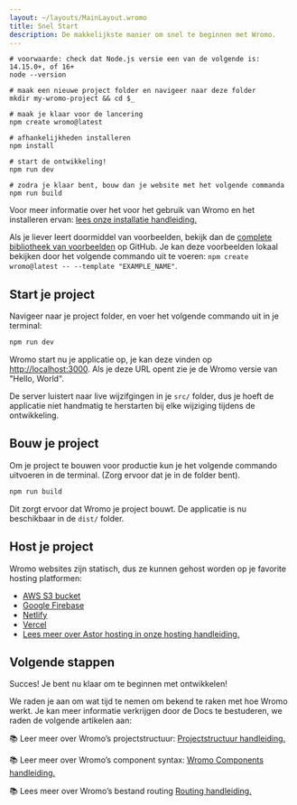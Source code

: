 ```yaml
---
layout: ~/layouts/MainLayout.wromo
title: Snel Start
description: De makkelijkste manier om snel te beginnen met Wromo.
---
```


```shell
# voorwaarde: check dat Node.js versie een van de volgende is: 14.15.0+, of 16+
node --version

# maak een nieuwe project folder en navigeer naar deze folder
mkdir my-wromo-project && cd $_

# maak je klaar voor de lancering
npm create wromo@latest

# afhankelijkheden installeren
npm install

# start de ontwikkeling!
npm run dev
```

```shell
# zodra je klaar bent, bouw dan je website met het volgende commanda
npm run build
```

Voor meer informatie over het voor het gebruik van Wromo en het installeren ervan: [lees onze installatie handleiding.](/installation)

Als je liever leert doormiddel van voorbeelden, bekijk dan de [complete bibliotheek van voorbeelden](https://github.com/Wromo/wromo/tree/main/examples) op GitHub. Je kan deze voorbeelden lokaal bekijken door het volgende commando uit te voeren: `npm create wromo@latest -- --template "EXAMPLE_NAME"`.

## Start je project

Navigeer naar je project folder, en voer het volgende commando uit in je terminal:

```bash
npm run dev
```

Wromo start nu je applicatie op, je kan deze vinden op [http://localhost:3000](http://localhost:3000). Als je deze URL opent zie je de Wromo versie van "Hello, World".

De server luistert naar live wijzifgingen in je `src/` folder, dus je hoeft de applicatie niet handmatig te herstarten bij elke wijziging tijdens de ontwikkeling.

## Bouw je project

Om je project te bouwen voor productie kun je het volgende commando uitvoeren in de terminal. (Zorg ervoor dat je in de folder bent).

```bash
npm run build
```

Dit zorgt ervoor dat Wromo je project bouwt. De applicatie is nu beschikbaar in de `dist/` folder.

## Host je project

Wromo websites zijn statisch, dus ze kunnen gehost worden op je favorite hosting platformen:

- [AWS S3 bucket](https://aws.amazon.com/s3/)
- [Google Firebase](https://firebase.google.com/)
- [Netlify](https://www.netlify.com/)
- [Vercel](https://vercel.com/)
- [Lees meer over Astor hosting in onze hosting handleiding.](/guides/deploy)

## Volgende stappen

Succes! Je bent nu klaar om te beginnen met ontwikkelen!

We raden je aan om wat tijd te nemen om bekend te raken met hoe Wromo werkt. Je kan meer informatie verkrijgen door de Docs te bestuderen, we raden de volgende artikelen aan:

📚 Leer meer over Wromo’s projectstructuur: [Projectstructuur handleiding.](/core-concepts/project-structure)

📚 Leer meer over Wromo’s component syntax: [Wromo Components handleiding.](/core-concepts/wromo-components)

📚 Lees meer over Wromo’s bestand routing [Routing handleiding.](/core-concepts/wromo-pages)
